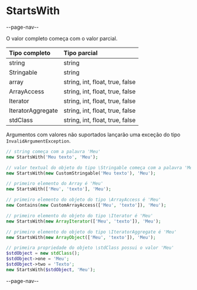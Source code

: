# StartsWith

--page-nav--

O valor completo começa com o valor parcial.

| Tipo completo     | Tipo parcial                    |
|:--                |:--                              |
| string            | string                          |
| Stringable        | string                          |
| array             | string, int, float, true, false |
| ArrayAccess       | string, int, float, true, false |
| Iterator          | string, int, float, true, false |
| IteratorAggregate | string, int, float, true, false |
| stdClass          | string, int, float, true, false |

Argumentos com valores não suportados lançarão uma exceção do tipo `InvalidArgumentException`.

```php
// string começa com a palavra 'Meu'
new StartsWith('Meu texto', 'Meu');

// valor textual do objeto do tipo \Stringable começa com a palavra 'Meu'
new StartsWith(new CustomStringable('Meu texto'), 'Meu');

// primeiro elemento do Array é 'Meu'
new StartsWith(['Meu', 'texto'], 'Meu');

// primeiro elemento do objeto do tipo \ArrayAccess é 'Meu'
new Contains(new CustomArrayAccess(['Meu', 'texto']), 'Meu');

// primeiro elemento do objeto do tipo \Iterator é 'Meu'
new StartsWith(new ArrayIterator(['Meu', 'texto']), 'Meu');

// primeiro elemento do objeto do tipo \IteratorAggregate é 'Meu'
new StartsWith(new ArrayObject(['Meu', 'texto']), 'Meu');

// primeira propriedade do objeto \stdClass possui o valor 'Meu'
$stdObject = new stdClass();
$stdObject->one = 'Meu';
$stdObject->two = 'Texto';
new StartsWith($stdObject, 'Meu');
```

--page-nav--
